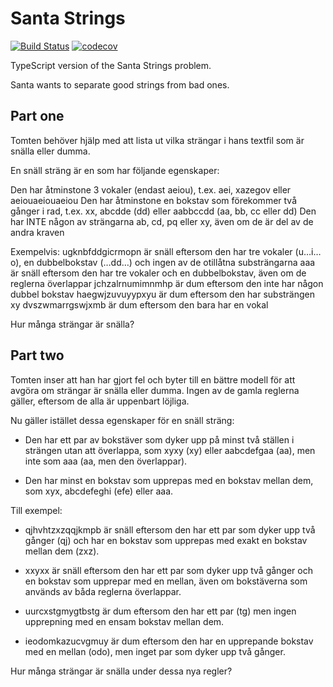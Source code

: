 # Santa Strings

[![Build Status](https://travis-ci.org/en-dev/cik-ts-santa-strings.svg?branch=master)](https://travis-ci.org/en-dev/cik-ts-santa-strings)
[![codecov](https://codecov.io/gh/en-dev/cik-ts-santa-strings/branch/master/graph/badge.svg)](https://codecov.io/gh/en-dev/cik-ts-santa-strings)

TypeScript version of the Santa Strings problem.

Santa wants to separate good strings from bad ones. 

## Part one
Tomten behöver hjälp med att lista ut vilka strängar i hans textfil som är snälla eller dumma.

En snäll sträng är en som har följande egenskaper:

Den har åtminstone 3 vokaler (endast aeiou), t.ex. aei, xazegov eller aeiouaeiouaeiou
Den har åtminstone en bokstav som förekommer två gånger i rad, t.ex. xx, abcdde (dd) eller aabbccdd (aa, bb, cc eller dd)
Den har INTE någon av strängarna ab, cd, pq eller xy, även om de är del av de andra kraven

Exempelvis:
ugknbfddgicrmopn är snäll eftersom den har tre vokaler (u…i…o), en dubbelbokstav (…dd…) och ingen av de otillåtna substrängarna
aaa är snäll eftersom den har tre vokaler och en dubbelbokstav, även om de reglerna överlappar
jchzalrnumimnmhp är dum eftersom den inte har någon dubbel bokstav
haegwjzuvuyypxyu är dum eftersom den har substrängen xy
dvszwmarrgswjxmb är dum eftersom den bara har en vokal

Hur många strängar är snälla?

## Part two 
Tomten inser att han har gjort fel och byter till en bättre modell för att avgöra om strängar är snälla eller dumma. Ingen av de gamla reglerna gäller, eftersom de alla är uppenbart löjliga.

Nu gäller istället dessa egenskaper för en snäll sträng:

* Den har ett par av bokstäver som dyker upp på minst två ställen i strängen utan att överlappa, som xyxy (xy) eller aabcdefgaa (aa), men inte som aaa (aa, men den överlappar).

* Den har minst en bokstav som upprepas med en bokstav mellan dem, som xyx, abcdefeghi (efe) eller aaa.

Till exempel:

* qjhvhtzxzqqjkmpb är snäll eftersom den har ett par som dyker upp två gånger (qj) och har en bokstav som upprepas med exakt en bokstav mellan dem (zxz).

* xxyxx är snäll eftersom den har ett par som dyker upp två gånger och en bokstav som upprepar med en mellan, även om bokstäverna som används av båda reglerna överlappar.

* uurcxstgmygtbstg är dum eftersom den har ett par (tg) men ingen upprepning med en ensam bokstav mellan dem.

* ieodomkazucvgmuy är dum eftersom den har en upprepande bokstav med en mellan (odo), men inget par som dyker upp två gånger.

Hur många strängar är snälla under dessa nya regler?